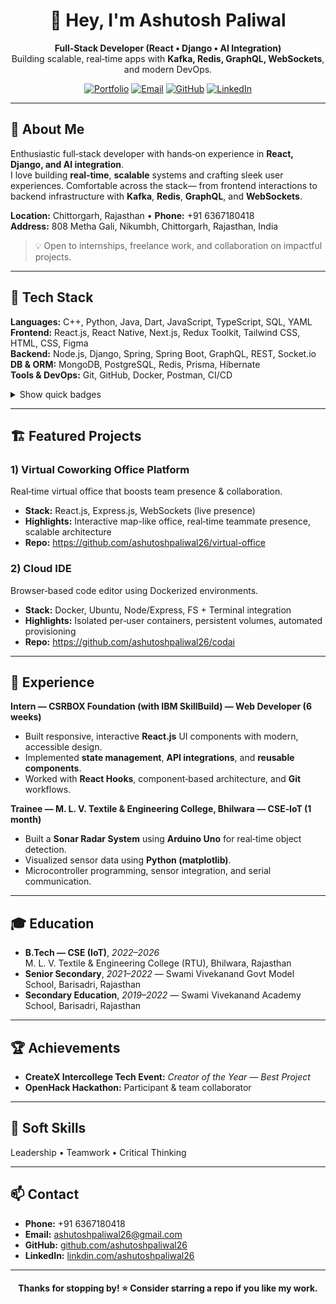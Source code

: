 <div align="center">

# 👋 Hey, I'm **Ashutosh Paliwal**
**Full‑Stack Developer (React • Django • AI Integration)**  
Building scalable, real‑time apps with **Kafka, Redis, GraphQL, WebSockets**, and modern DevOps.

[![Portfolio](https://img.shields.io/badge/Portfolio-informational?logo=vercel)](ashutoshpaliwal.vercel.com)
[![Email](https://img.shields.io/badge/Email-ashutoshpaliwal26%40gmail.com-red?logo=gmail)](mailto:ashutoshpaliwal26@gmail.com)
[![GitHub](https://img.shields.io/badge/GitHub-ashutoshpaliwal26-black?logo=github)](https://github.com/ashutoshpaliwal26)
[![LinkedIn](https://img.shields.io/badge/LinkedIn-ashutoshpaliwal26-blue?logo=linkedin)](#)

</div>

---

## 🚀 About Me
Enthusiastic full‑stack developer with hands‑on experience in **React, Django, and AI integration**.  
I love building **real‑time**, **scalable** systems and crafting sleek user experiences. Comfortable across the stack—
from frontend interactions to backend infrastructure with **Kafka**, **Redis**, **GraphQL**, and **WebSockets**.

**Location:** Chittorgarh, Rajasthan • **Phone:** +91 6367180418  
**Address:** 808 Metha Gali, Nikumbh, Chittorgarh, Rajasthan, India

> 💡 Open to internships, freelance work, and collaboration on impactful projects.

---

## 🧰 Tech Stack
**Languages:** C++, Python, Java, Dart, JavaScript, TypeScript, SQL, YAML  
**Frontend:** React.js, React Native, Next.js, Redux Toolkit, Tailwind CSS, HTML, CSS, Figma  
**Backend:** Node.js, Django, Spring, Spring Boot, GraphQL, REST, Socket.io  
**DB & ORM:** MongoDB, PostgreSQL, Redis, Prisma, Hibernate  
**Tools & DevOps:** Git, GitHub, Docker, Postman, CI/CD

<details>
  <summary>Show quick badges</summary>

![React](https://img.shields.io/badge/React-20232a?logo=react&logoColor=61DAFB)
![Next.js](https://img.shields.io/badge/Next.js-000?logo=nextdotjs)
![Django](https://img.shields.io/badge/Django-092e20?logo=django)
![Node.js](https://img.shields.io/badge/Node.js-393?logo=node.js)
![Spring](https://img.shields.io/badge/Spring-6DB33F?logo=spring)
![PostgreSQL](https://img.shields.io/badge/PostgreSQL-336791?logo=postgresql)
![MongoDB](https://img.shields.io/badge/MongoDB-4ea94b?logo=mongodb)
![Redis](https://img.shields.io/badge/Redis-D82C20?logo=redis&logoColor=white)
![GraphQL](https://img.shields.io/badge/GraphQL-E10098?logo=graphql&logoColor=white)
![Docker](https://img.shields.io/badge/Docker-2496ED?logo=docker&logoColor=white)

</details>

---

## 🏗️ Featured Projects
### 1) Virtual Coworking Office Platform
Real‑time virtual office that boosts team presence & collaboration.  
- **Stack:** React.js, Express.js, WebSockets (live presence)
- **Highlights:** Interactive map-like office, real‑time teammate presence, scalable architecture
- **Repo:** https://github.com/ashutoshpaliwal26/virtual-office

### 2) Cloud IDE
Browser‑based code editor using Dockerized environments.  
- **Stack:** Docker, Ubuntu, Node/Express, FS + Terminal integration
- **Highlights:** Isolated per‑user containers, persistent volumes, automated provisioning
- **Repo:** https://github.com/ashutoshpaliwal26/codai

---

## 💼 Experience
**Intern — CSRBOX Foundation (with IBM SkillBuild) — Web Developer (6 weeks)**  
- Built responsive, interactive **React.js** UI components with modern, accessible design.  
- Implemented **state management**, **API integrations**, and **reusable components**.  
- Worked with **React Hooks**, component‑based architecture, and **Git** workflows.

**Trainee — M. L. V. Textile & Engineering College, Bhilwara — CSE‑IoT (1 month)**  
- Built a **Sonar Radar System** using **Arduino Uno** for real‑time object detection.  
- Visualized sensor data using **Python (matplotlib)**.  
- Microcontroller programming, sensor integration, and serial communication.

---

## 🎓 Education
- **B.Tech — CSE (IoT)**, *2022–2026*  
  M. L. V. Textile & Engineering College (RTU), Bhilwara, Rajasthan
- **Senior Secondary**, *2021–2022* — Swami Vivekanand Govt Model School, Barisadri, Rajasthan  
- **Secondary Education**, *2019–2022* — Swami Vivekanand Academy School, Barisadri, Rajasthan

---

## 🏆 Achievements
- **CreateX Intercollege Tech Event:** *Creator of the Year — Best Project*
- **OpenHack Hackathon:** Participant & team collaborator

---

## 🧠 Soft Skills
Leadership • Teamwork • Critical Thinking

---

## 📫 Contact
- **Phone:** +91 6367180418
- **Email:** ashutoshpaliwal26@gmail.com
- **GitHub:** [github.com/ashutoshpaliwal26](https://github.com/ashutoshpaliwal26)
- **LinkedIn:** [linkdin.com/ashutoshpaliwal26](https://www.linkedin.com/in/ashutoshpaliwal26/)


---

<div align="center">

#### Thanks for stopping by! ⭐️ Consider starring a repo if you like my work.

</div>
